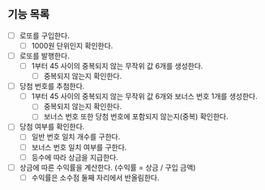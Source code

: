 ## 기능 목록
- [ ] 로또를 구입한다.
    - [ ] 1000원 단위인지 확인한다.
- [ ] 로또를 발행한다.
    - [ ] 1부터 45 사이의 중복되지 않는 무작위 값 6개를 생성한다.
        - [ ] 중복되지 않는지 확인한다.

- [ ] 당첨 번호를 추첨한다.
    - [ ] 1부터 45 사이의 중복되지 않는 무작위 값 6개와 보너스 번호 1개를 생성한다.
        - [ ] 중복되지 않는지 확인한다.
        - [ ] 보너스 번호 또한 당첨 번호에 포함되지 않는지(중복) 확인한다.

- [ ] 당첨 여부를 확인한다.
    - [ ] 일반 번호 일치 개수를 구한다.
    - [ ] 보너스 번호 일치 여부를 구한다.
    - [ ] 등수에 따라 상금을 지급한다.

- [ ] 상금에 따른 수익률을 계산한다. (수익률 = 상금 / 구입 금액)
    - [ ] 수익률은 소수점 둘째 자리에서 반올림한다.